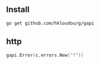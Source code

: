 ## Install

``` sh
go get github.com/hkloudou/g/gapi
```

## http
``` go
gapi.Error(c,errors.New("?"))
```